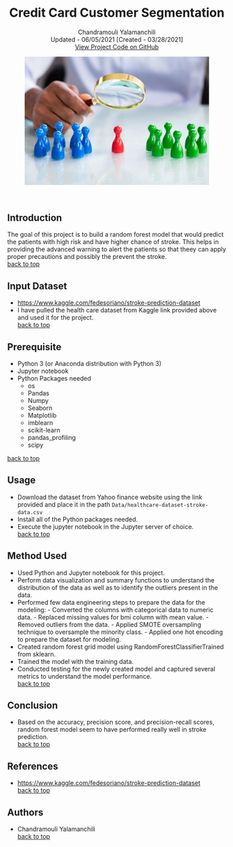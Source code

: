 <a name="top">   </a>
<h1 align="center">Credit Card Customer Segmentation</h1>
<p align="center">
  Chandramouli Yalamanchili  
  <br/>Updated - 06/05/2021 [Created - 03/28/2021]
  <br/>
  <a href="https://github.com/chandu85/data-science/tree/main/Project%208%20-%20Credit%20Card%20Customer%20Segmentation" target="_blank">
    View Project Code on GitHub
  </a>
</p>

<figure>
    <center><img src="../images/customer-segmentation.jpeg" alt="Credit Card Customer Segmentation"/></center>
</figure>  
<br/>

## Introduction
The goal of this project is to build a random forest model that would predict the patients with high risk and have higher chance of stroke. This helps in providing the advanced warning to alert the patients so that theey can apply proper precautions and possibly the prevent the stroke.   
[back to top](#top)

## Input Dataset
- <a href="https://www.kaggle.com/fedesoriano/stroke-prediction-dataset" taget="_blank">https://www.kaggle.com/fedesoriano/stroke-prediction-dataset</a>
- I have pulled the health care dataset from Kaggle link provided above and used it for the project.  
[back to top](#top)

## Prerequisite
- Python 3 (or Anaconda distribution with Python 3)
- Jupyter notebook
- Python Packages needed
    - os
    - Pandas
    - Numpy
    - Seaborn
    - Matplotlib
    - imblearn
    - scikit-learn
    - pandas_profiling
    - scipy 

[back to top](#top)

## Usage
- Download the dataset from Yahoo finance website using the link provided and place it in the path `Data/healthcare-dataset-stroke-data.csv`
- Install all of the Python packages needed.
- Execute the jupyter notebook in the Jupyter server of choice.  
[back to top](#top)

## Method Used
- Used Python and Jupyter notebook for this project.
- Perform data visualization and summary functions to understand the distribution of the data as well as to identify the outliers present in the data.
- Performed few data engineering steps to prepare the data for the modeling:
        - Converted the columns with categorical data to numeric data.
        - Replaced missing values for bmi column with mean value.
        - Removed outliers from the data.
        - Applied SMOTE oversampling technique to oversample the minority class.
        - Applied one hot encoding to prepare the dataset for modeling.
- Created random forest grid model using RandomForestClassifierTrained from sklearn.
- Trained the model with the training data.
- Conducted testing for the newly created model and captured several metrics to understand the model performance.  
[back to top](#top)

## Conclusion
- Based on the accuracy, precision score, and precision-recall scores, random forest model seem to have performed really well in stroke prediction.  
[back to top](#top)

## References
- <a href="https://www.kaggle.com/fedesoriano/stroke-prediction-dataset" target="_blank">https://www.kaggle.com/fedesoriano/stroke-prediction-dataset</a>  
[back to top](#top)

## Authors
- Chandramouli Yalamanchili  
[back to top](#top)


